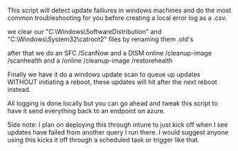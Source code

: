 This script will detect update failiures in windows machines and do the most common troubleshooting for you before creating a local error log as a .csv.

we clear our "C:\Windows\SoftwareDistribution" and "C:\Windows\System32\catroot2" files by renaming them .old's

after that we do an SFC /ScanNow and a DISM online /cleanup-image /scanhealth and a /online /cleanup-image /restorehealth

Finally we have it do a windows update scan to queue up updates WITHOUT initiating a reboot, these updates will hit after the next reboot instead. 

All logging is done locally but you can go ahead and tweak this script to have it send everything back to an endpoint on azure.


Side note: I plan on deploying this through intune to just kick off when I see updates have failed from another query I run there. I would suggest anyone using this kicks it off through a scheduled task or trigger like that.
